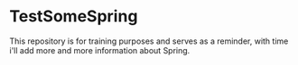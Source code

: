 # TestSomeSpring
This repository is for training purposes and serves as a reminder, with time i'll add more and more information about Spring.
